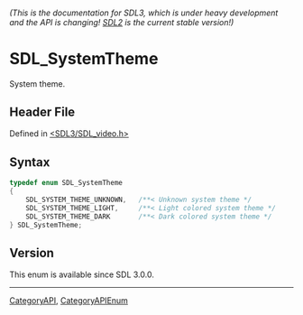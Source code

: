 ###### (This is the documentation for SDL3, which is under heavy development and the API is changing! [SDL2](https://wiki.libsdl.org/SDL2/) is the current stable version!)
# SDL_SystemTheme

System theme.

## Header File

Defined in [<SDL3/SDL_video.h>](https://github.com/libsdl-org/SDL/blob/main/include/SDL3/SDL_video.h)

## Syntax

```c
typedef enum SDL_SystemTheme
{
    SDL_SYSTEM_THEME_UNKNOWN,   /**< Unknown system theme */
    SDL_SYSTEM_THEME_LIGHT,     /**< Light colored system theme */
    SDL_SYSTEM_THEME_DARK       /**< Dark colored system theme */
} SDL_SystemTheme;
```

## Version

This enum is available since SDL 3.0.0.

----
[CategoryAPI](CategoryAPI), [CategoryAPIEnum](CategoryAPIEnum)

